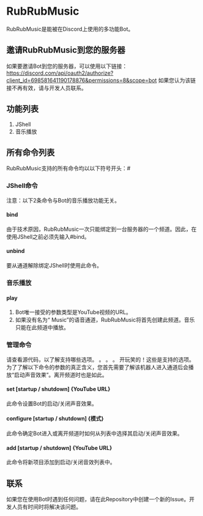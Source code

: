 # RubRubMusic
RubRubMusic是能被在Discord上使用的多功能Bot。

## 邀请RubRubMusic到您的服务器
如果要邀请Bot到您的服务器，可以使用以下链接：https://discord.com/api/oauth2/authorize?client_id=698581641190178876&permissions=8&scope=bot
如果您认为该链接不再有效，请与开发人员联系。

## 功能列表
1. JShell
2. 音乐播放

## 所有命令列表
RubRubMusic支持的所有命令均以以下符号开头：#
### JShell命令
注意：以下2条命令与Bot的音乐播放功能无关。
#### bind
由于技术原因，RubRubMusic一次只能绑定到一台服务器的一个频道。因此，在使用JShell之前必须先输入#bind。

#### unbind
要从通道解除绑定JShell时使用此命令。

### 音乐播放
#### play
1. Bot唯一接受的参数类型是YouTube视频的URL。
2. 如果没有名为“ Music”的语音通道，RubRubMusic将首先创建此频道。音乐只能在此频道中播放。

### 管理命令
请查看源代码，以了解支持哪些选项。
。
。
。
开玩笑的！这些是支持的选项。
为了了解以下命令的参数的真正含义，您首先需要了解该机器人进入通道后会播放“启动声音效果”。离开频道时也是如此。
#### set [startup / shutdown] {YouTube URL}
此命令设置Bot的启动/关闭声音效果。

#### configure [startup / shutdown] {模式}
此命令确定Bot进入或离开频道时如何从列表中选择其启动/关闭声音效果。

#### add [startup / shutdown] {YouTube URL}
此命令将新项目添加到启动/关闭音效列表中。


## 联系
如果您在使用Bot时遇到任何问题，请在此Repository中创建一个新的Issue。开发人员有时间时将解决该问题。
